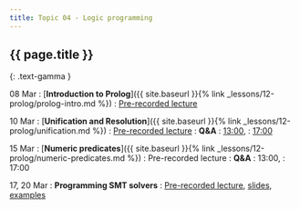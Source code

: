 ```yaml
---
title: Topic 04 - Logic programming
---
```


## {{ page.title }}
{: .text-gamma }

08 Mar
: [**Introduction to Prolog**]({{ site.baseurl }}{% link _lessons/12-prolog/prolog-intro.md %})
  : [Pre-recorded lecture](https://www.youtube.com/playlist?list=PLeIbBi3CwMZw3XQhb0hwQVSxamEJhF_TO)

10 Mar
: [**Unification and Resolution**]({{ site.baseurl }}{% link _lessons/12-prolog/unification.md %})
  : [Pre-recorded lecture](https://www.youtube.com/playlist?list=PLeIbBi3CwMZyH6P_Jboge8kSvUXUCeORz)
: **Q&A**
  : [13:00](https://youtu.be/dtdRwmZBrCw),
  : [17:00](https://youtu.be/fM8onekuCfg)

15 Mar
: [**Numeric predicates**]({{ site.baseurl }}{% link _lessons/12-prolog/numeric-predicates.md %})
  : Pre-recorded lecture
: **Q&A**
  : 13:00,
  : 17:00

17, 20 Mar
: **Programming SMT solvers**
  : [Pre-recorded lecture](https://www.youtube.com/watch?time_continue=63&v=YTLbqaNWHlo&feature=emb_logo),
    [slides](https://homepages.dcc.ufmg.br/~hbarbosa/talks/evcomp2020-programming_smt.pdf),
    [examples](https://homepages.dcc.ufmg.br/~hbarbosa/talks/evcomp2020-programming_smt-examples.tar.gz)
